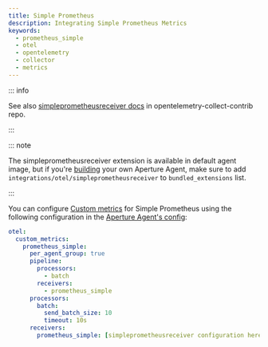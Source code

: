 ```yaml
---
title: Simple Prometheus
description: Integrating Simple Prometheus Metrics
keywords:
  - prometheus_simple
  - otel
  - opentelemetry
  - collector
  - metrics
---
```


::: info

See also [simpleprometheusreceiver docs][receiver] in opentelemetry-collect-contrib repo.

:::

::: note

The simpleprometheusreceiver extension is available in default agent image, but if you're [building][build] your own Aperture Agent, make sure to add `integrations/otel/simpleprometheusreceiver` to `bundled_extensions` list.

:::

You can configure [Custom metrics][custom-metrics] for Simple Prometheus using
the following configuration in the [Aperture Agent's config][agent-config]:

```yaml
otel:
  custom_metrics:
    prometheus_simple:
      per_agent_group: true
      pipeline:
        processors:
          - batch
        receivers:
          - prometheus_simple
      processors:
        batch:
          send_batch_size: 10
          timeout: 10s
      receivers:
        prometheus_simple: [simpleprometheusreceiver configuration here]
```

[build]: /reference/aperturectl/build/agent/agent.md
[receiver]:
  https://github.com/open-telemetry/opentelemetry-collector-contrib/tree/main/receiver/simpleprometheusreceiver
[custom-metrics]: /reference/configuration/agent.md#custom-metrics-config
[agent-config]: /reference/configuration/agent.md#agent-o-t-e-l-config
